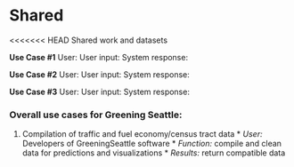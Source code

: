 # Shared
<<<<<<< HEAD
Shared work and datasets

**Use Case #1**
User:
User input:
System response:

**Use Case #2**
User:
User input:
System response:

**Use Case #3**
User:
User input:
System response:


### Overall use cases for Greening Seattle:
  1. Compilation of traffic and fuel economy/census tract data
	* _User:_ Developers of GreeningSeattle software
	* _Function:_ compile and clean data for predictions and visualizations
	* _Results:_ return compatible data 


